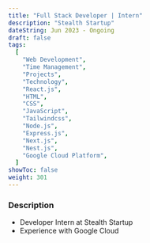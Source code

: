 ```yaml
---
title: "Full Stack Developer | Intern"
description: "Stealth Startup"
dateString: Jun 2023 - Ongoing
draft: false
tags:
  [
    "Web Development",
    "Time Management",
    "Projects",
    "Technology",
    "React.js",
    "HTML",
    "CSS",
    "JavaScript",
    "Tailwindcss",
    "Node.js",
    "Express.js",
    "Next.js",
    "Nest.js",
    "Google Cloud Platform",
  ]
showToc: false
weight: 301
---
```


### Description

- Developer Intern at Stealth Startup
- Experience with Google Cloud

<!-- ![](/experience/soundverse.svg#center) -->
